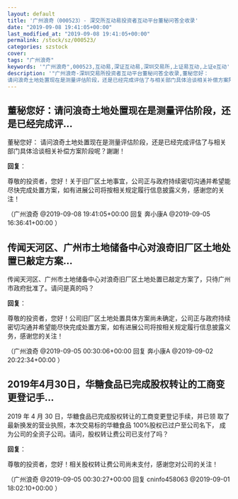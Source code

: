 ```yaml
---
layout: default
title: '广州浪奇（000523）- 深交所互动易投资者互动平台董秘问答全收录'
date: "2019-09-08 19:41:05+00:00"
last_modified_at: "2019-09-08 19:41:05+00:00"
permalink: /stock/sz/000523/
categories: szstock
cover: 
tags: "广州浪奇"
keywords: '"广州浪奇",000523,互动易,深证互动易,深圳交易所,上证易互动,上证e互动'
description: '"广州浪奇-深圳交易所投资者互动平台董秘问答全收录,董秘您好：
请问浪奇土地处置现在是测量评估阶段，还是已经完成评估了与相关部门具体洽谈相关补偿方案阶段呢？謝謝！"'
---
```


## 董秘您好：请问浪奇土地处置现在是测量评估阶段，还是已经完成评...

董秘您好：
请问浪奇土地处置现在是测量评估阶段，还是已经完成评估了与相关部门具体洽谈相关补偿方案阶段呢？謝謝！

**回复**：

尊敬的投资者，您好！关于旧厂区土地事宜，公司正与政府持续密切沟通并希望能尽快完成处置方案，如有进展公司将按相关规定履行信息披露义务，感谢您的关注！ 

（广州浪奇  @2019-09-08 19:41:05+00:00 回复 奔小康A  @2019-09-05 16:36:41+00:00 ）

## 传闻天河区、广州市土地储备中心对浪奇旧厂区土地处置已敲定方案...

传闻天河区、广州市土地储备中心对浪奇旧厂区土地处置已敲定方案了，只待广州市政府批准了。请问是真的吗？

**回复**：

尊敬的投资者，您好！公司旧厂区土地处置具体方案尚未确定，公司正与政府持续密切沟通并希望能尽快完成处置方案，如有进展公司将按相关规定履行信息披露义务，感谢您的关注！ 

（广州浪奇  @2019-09-05 00:30:06+00:00 回复 奔小康A  @2019-09-02 20:22:34+00:00 ）

## 2019年4月30日，华糖食品已完成股权转让的工商变更登记手...

2019 年 4 月 30 日，华糖食品已完成股权转让的工商变更登记手续，并已领
取了最新换发的营业执照，本次交易标的华糖食品 100%股权已过户至公司名下，
成为公司的全资子公司。请问，股权转让费公司已支付了吗？

**回复**：

尊敬的投资者，您好！相关股权转让费公司尚未支付，感谢您对公司的关注！ 

（广州浪奇  @2019-09-05 00:30:27+00:00 回复 cninfo458063  @2019-09-01 18:02:10+00:00 ）

